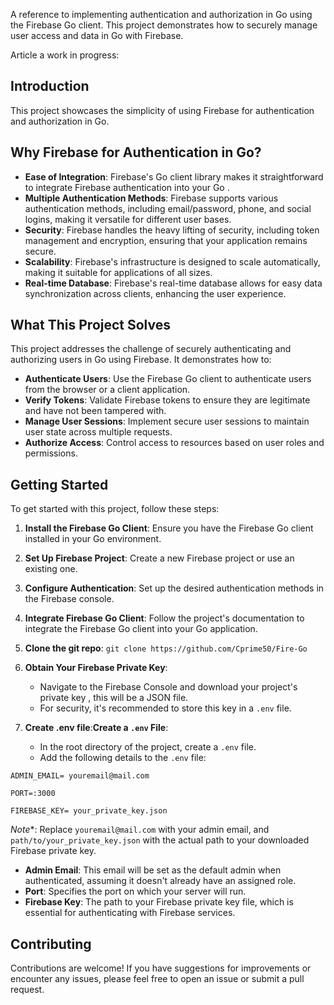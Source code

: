 A reference to implementing authentication and authorization in Go using the Firebase Go client. This project demonstrates how to securely manage user access and data in Go with Firebase.

Article a work in progress:


## Introduction

This project showcases the simplicity of using Firebase for authentication and authorization in Go. 

## Why Firebase for Authentication in Go?


- **Ease of Integration**: Firebase's Go client library makes it straightforward to integrate Firebase authentication into your Go .
- **Multiple Authentication Methods**: Firebase supports various authentication methods, including email/password, phone, and social logins, making it versatile for different user bases.
- **Security**: Firebase handles the heavy lifting of security, including token management and encryption, ensuring that your application remains secure.
- **Scalability**: Firebase's infrastructure is designed to scale automatically, making it suitable for applications of all sizes.
- **Real-time Database**: Firebase's real-time database allows for easy data synchronization across clients, enhancing the user experience.

## What This Project Solves

This project addresses the challenge of securely authenticating and authorizing users in Go using Firebase. It demonstrates how to:

- **Authenticate Users**: Use the Firebase Go client to authenticate users from the browser or a client application.
- **Verify Tokens**: Validate Firebase tokens to ensure they are legitimate and have not been tampered with.
- **Manage User Sessions**: Implement secure user sessions to maintain user state across multiple requests.
- **Authorize Access**: Control access to resources based on user roles and permissions.


## Getting Started

To get started with this project, follow these steps:

1. **Install the Firebase Go Client**: Ensure you have the Firebase Go client installed in your Go environment.
2. **Set Up Firebase Project**: Create a new Firebase project or use an existing one.
3. **Configure Authentication**: Set up the desired authentication methods in the Firebase console.
4. **Integrate Firebase Go Client**: Follow the project's documentation to integrate the Firebase Go client into your Go application.
5. **Clone the git repo**: ```git clone https://github.com/Cprime50/Fire-Go```
6. **Obtain Your Firebase Private Key**:
   - Navigate to the Firebase Console and download your project's private key , this will be a JSON file.
   - For security, it's recommended to store this key in a `.env` file.

7. **Create .env file**:**Create a `.env` File**:
   - In the root directory of the project, create a `.env` file.
   - Add the following details to the `.env` file:
```
ADMIN_EMAIL= youremail@mail.com

PORT=:3000

FIREBASE_KEY= your_private_key.json
```
*Note**: Replace `youremail@mail.com` with your admin email, and `path/to/your_private_key.json` with the actual path to your downloaded Firebase private key.

- **Admin Email**: This email will be set as the default admin when authenticated, assuming it doesn't already have an assigned role.
- **Port**: Specifies the port on which your server will run.
- **Firebase Key**: The path to your Firebase private key file, which is essential for authenticating with Firebase services.


## Contributing

Contributions are welcome! If you have suggestions for improvements or encounter any issues, please feel free to open an issue or submit a pull request.
